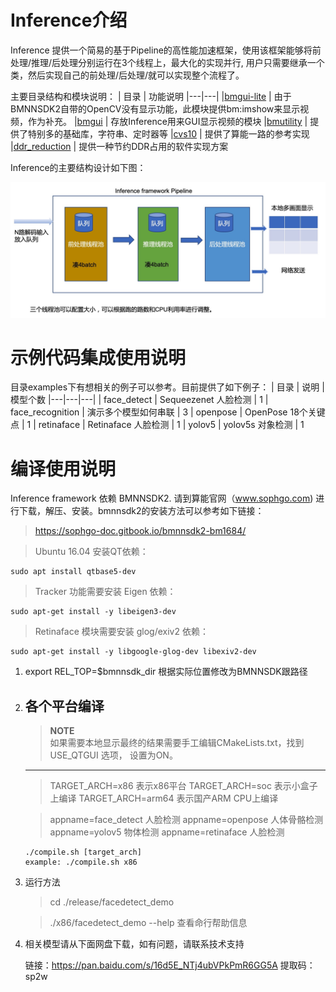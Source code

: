 # Inference介绍

Inference 提供一个简易的基于Pipeline的高性能加速框架，使用该框架能够将前处理/推理/后处理分别运行在3个线程上，最大化的实现并行, 用户只需要继承一个类，然后实现自己的前处理/后处理/就可以实现整个流程了。

主要目录结构和模块说明：
| 目录 | 功能说明 
|---|---| 
|[bmgui-lite](./bmgui-lite) | 由于BMNNSDK2自带的OpenCV没有显示功能，此模块提供bm:imshow来显示视频，作为补充。
|[bmgui](./bmgui) | 存放Inference用来GUI显示视频的模块 
|[bmutility](./bmutility) | 提供了特别多的基础库，字符串、定时器等
|[cvs10](./cvs10) | 提供了算能一路的参考实现
|[ddr_reduction](./ddr_reduction) | 提供一种节约DDR占用的软件实现方案

Inference的主要结构设计如下图： 

![avatar](res/inference_pipe.jpg)

# 示例代码集成使用说明

目录examples下有想相关的例子可以参考。目前提供了如下例子：
| 目录 | 说明 | 模型个数
|---|---|---| 
| face_detect | Sequeezenet 人脸检测  | 1
| face_recognition | 演示多个模型如何串联 | 3
| openpose | OpenPose 18个关键点 | 1
| retinaface | Retinaface 人脸检测 | 1
| yolov5 | yolov5s 对象检测 | 1

# 编译使用说明
Inference framework 依赖 BMNNSDK2. 请到算能官网（www.sophgo.com) 进行下载，解压、安装。bmnnsdk2的安装方法可以参考如下链接： 
> https://sophgo-doc.gitbook.io/bmnnsdk2-bm1684/

> Ubuntu 16.04 安装QT依赖：
````
sudo apt install qtbase5-dev
````

> Tracker 功能需要安装 Eigen 依赖：
```
sudo apt-get install -y libeigen3-dev
```

> Retinaface 模块需要安装 glog/exiv2 依赖：
```
sudo apt-get install -y libgoogle-glog-dev libexiv2-dev
```

1. export REL_TOP=$bmnnsdk_dir 根据实际位置修改为BMNNSDK跟路径
2. 各个平台编译
   ---
   > **NOTE**  
   如果需要本地显示最终的结果需要手工编辑CMakeLists.txt，找到USE_QTGUI 选项， 设置为ON。
   ---
   > TARGET_ARCH=x86 表示x86平台
   TARGET_ARCH=soc 表示小盒子上编译
   TARGET_ARCH=arm64 表示国产ARM CPU上编译
   
   > appname=face_detect 人脸检测
     appname=openpose    人体骨骼检测
     appname=yolov5      物体检测
     appname=retinaface  人脸检测
     
   ```` 
   ./compile.sh [target_arch]
   example: ./compile.sh x86
   
3. 运行方法
   > cd ./release/facedetect_demo

   > ./x86/facedetect_demo --help 查看命行帮助信息     

4. 相关模型请从下面网盘下载，如有问题，请联系技术支持 
   
   链接：https://pan.baidu.com/s/16d5E_NTj4ubVPkPmR6GG5A 
   提取码：sp2w 
